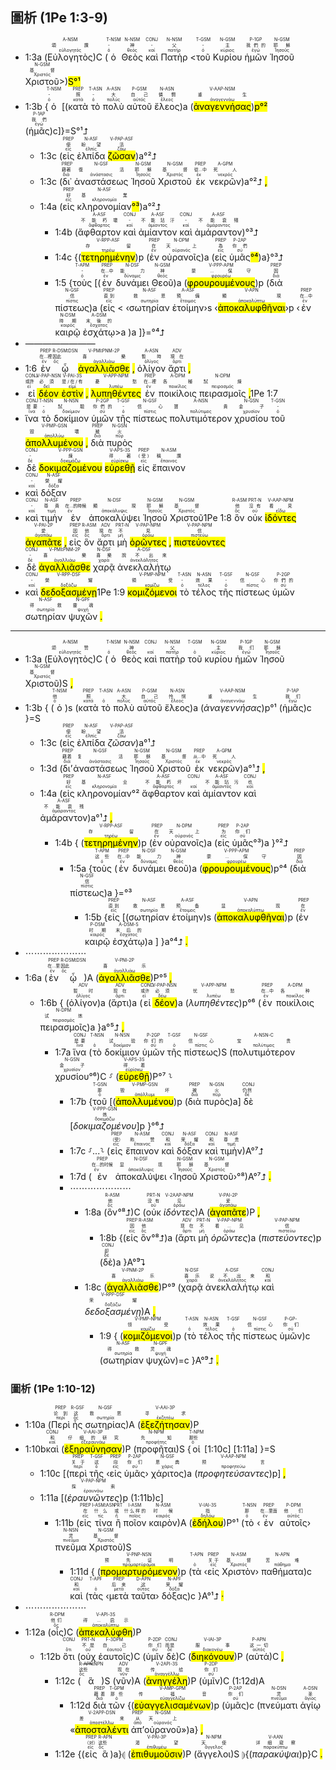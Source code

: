 ## 圖析 (1Pe 1:3-9)

- 1:3a (<RUBY><ruby><ruby>Εὐλογητὸς<rt>εὐλογητός</rt></ruby><rt>頌讚</rt></ruby><rt>A-NSM</rt></RUBY>)C (<RUBY><ruby><ruby>ὁ<rt>ὀ</rt></ruby><rt>-</rt></ruby><rt>T-NSM</rt></RUBY> <RUBY><ruby><ruby>Θεὸς<rt>θεός</rt></ruby><rt>神</rt></ruby><rt>N-NSM</rt></RUBY> <RUBY><ruby><ruby>καὶ<rt>καί</rt></ruby><rt>-</rt></ruby><rt>CONJ</rt></RUBY> <RUBY><ruby><ruby>Πατὴρ<rt>πατήρ</rt></ruby><rt>父</rt></ruby><rt>N-NSM</rt></RUBY> <<RUBY><ruby><ruby>τοῦ<rt>ὀ</rt></ruby><rt>-</rt></ruby><rt>T-GSM</rt></RUBY> <RUBY><ruby><ruby>Κυρίου<rt>κύριος</rt></ruby><rt>主</rt></ruby><rt>N-GSM</rt></RUBY> <RUBY><ruby><ruby>ἡμῶν<rt>ἐγώ</rt></ruby><rt>我們的</rt></ruby><rt>P-1GP</rt></RUBY> <RUBY><ruby><ruby>Ἰησοῦ<rt>Ἰησοῦς</rt></ruby><rt>耶穌</rt></ruby><rt>N-GSM</rt></RUBY> <RUBY><ruby><ruby>Χριστοῦ<rt>Χριστός</rt></ruby><rt>基督</rt></ruby><rt>N-GSM</rt></RUBY>>)<mark>S°¹</mark>
- 1:3b {<RUBY><ruby><ruby>ὁ<rt>ὀ</rt></ruby><rt>-</rt></ruby><rt>T-NSM</rt></RUBY> [(<RUBY><ruby><ruby>κατὰ<rt>κατά</rt></ruby><rt>照</rt></ruby><rt>PREP</rt></RUBY> <RUBY><ruby><ruby>τὸ<rt>ὀ</rt></ruby><rt>-</rt></ruby><rt>T-ASN</rt></RUBY> <RUBY><ruby><ruby>πολὺ<rt>πολύς</rt></ruby><rt>大</rt></ruby><rt>A-ASN</rt></RUBY> <RUBY><ruby><ruby>αὐτοῦ<rt>αὐτός</rt></ruby><rt>自己</rt></ruby><rt>P-GSM</rt></RUBY> <RUBY><ruby><ruby>ἔλεος<rt>ἔλεος</rt></ruby><rt>憐憫</rt></ruby><rt>N-ASN</rt></RUBY>)a (<RUBY><ruby><ruby><mark class='ptc'>ἀναγεννήσας</mark><rt>ἀναγεννάω</rt></ruby><rt>重生</rt></ruby><rt>V-AAP-NSM</rt></RUBY>)<mark>p°²</mark> (<RUBY><ruby><ruby>ἡμᾶς<rt>ἐγώ</rt></ruby><rt>我們</rt></ruby><rt>P-1AP</rt></RUBY>)c]}=S°¹⮥ 
	- 1:3c (<RUBY><ruby><ruby>εἰς<rt>εἰς</rt></ruby><rt>使</rt></ruby><rt>PREP</rt></RUBY> <RUBY><ruby><ruby>ἐλπίδα<rt>ἐλπίς</rt></ruby><rt>盼望</rt></ruby><rt>N-ASF</rt></RUBY> <RUBY><ruby><ruby><mark class='ptc'>ζῶσαν</mark><rt>ζάω</rt></ruby><rt>活</rt></ruby><rt>V-PAP-ASF</rt></RUBY>)a°²⮥ 
	- 1:3c (<RUBY><ruby><ruby>δι᾽<rt>διά</rt></ruby><rt>藉著</rt></ruby><rt>PREP</rt></RUBY> <RUBY><ruby><ruby>ἀναστάσεως<rt>ἀνάστασις</rt></ruby><rt>復活</rt></ruby><rt>N-GSF</rt></RUBY> <RUBY><ruby><ruby>Ἰησοῦ<rt>Ἰησοῦς</rt></ruby><rt>耶穌</rt></ruby><rt>N-GSM</rt></RUBY> <RUBY><ruby><ruby>Χριστοῦ<rt>Χριστός</rt></ruby><rt>基督</rt></ruby><rt>N-GSM</rt></RUBY> <RUBY><ruby><ruby>ἐκ<rt>ἐκ</rt></ruby><rt>從...中</rt></ruby><rt>PREP</rt></RUBY> <RUBY><ruby><ruby>νεκρῶν<rt>νεκρός</rt></ruby><rt>死人</rt></ruby><rt>A-GPM</rt></RUBY>)a°²⮥ <mark class='punctuation'>,</mark>
	- 1:4a (<RUBY><ruby><ruby>εἰς<rt>εἰς</rt></ruby><rt>好</rt></ruby><rt>PREP</rt></RUBY> <RUBY><ruby><ruby>κληρονομίαν<rt>κληρονομία</rt></ruby><rt>基業</rt></ruby><rt>N-ASF</rt></RUBY><mark>°³</mark>)a°²⮥ 
		- 1:4b (<RUBY><ruby><ruby>ἄφθαρτον<rt>ἄφθαρτος</rt></ruby><rt>不能朽壞</rt></ruby><rt>A-ASF</rt></RUBY> <RUBY><ruby><ruby>καὶ<rt>καί</rt></ruby><rt>-</rt></ruby><rt>CONJ</rt></RUBY> <RUBY><ruby><ruby>ἀμίαντον<rt>ἀμίαντος</rt></ruby><rt>不能玷汙</rt></ruby><rt>A-ASF</rt></RUBY> <RUBY><ruby><ruby>καὶ<rt>καί</rt></ruby><rt>-</rt></ruby><rt>CONJ</rt></RUBY> <RUBY><ruby><ruby>ἀμάραντον<rt>ἀμάραντος</rt></ruby><rt>不能衰殘</rt></ruby><rt>A-ASF</rt></RUBY>)°³⮥ 
		- 1:4c {(<RUBY><ruby><ruby><mark class='ptc'>τετηρημένην</mark><rt>τηρέω</rt></ruby><rt>存留</rt></ruby><rt>V-RPP-ASF</rt></RUBY>)p (<RUBY><ruby><ruby>ἐν<rt>ἐν</rt></ruby><rt>在</rt></ruby><rt>PREP</rt></RUBY> <RUBY><ruby><ruby>οὐρανοῖς<rt>οὐρανός</rt></ruby><rt>天上</rt></ruby><rt>N-DPM</rt></RUBY>)a (<RUBY><ruby><ruby>εἰς<rt>εἰς</rt></ruby><rt>為</rt></ruby><rt>PREP</rt></RUBY> <RUBY><ruby><ruby>ὑμᾶς<rt>σύ</rt></ruby><rt>你們</rt></ruby><rt>P-2AP</rt></RUBY><mark>°⁴</mark>)a}°³⮥
		- 1:5 {<RUBY><ruby><ruby>τοὺς<rt>ὀ</rt></ruby><rt>-</rt></ruby><rt>T-APM</rt></RUBY> [(<RUBY><ruby><ruby>ἐν<rt>ἐν</rt></ruby><rt>在...中</rt></ruby><rt>PREP</rt></RUBY> <RUBY><ruby><ruby>δυνάμει<rt>δύναμις</rt></ruby><rt>能力</rt></ruby><rt>N-DSF</rt></RUBY> <RUBY><ruby><ruby>Θεοῦ<rt>θεός</rt></ruby><rt>神</rt></ruby><rt>N-GSM</rt></RUBY>)a (<RUBY><ruby><ruby><mark class='ptc'>φρουρουμένους</mark><rt>φρουρέω</rt></ruby><rt>蒙...保守</rt></ruby><rt>V-PPP-APM</rt></RUBY>)p (<RUBY><ruby><ruby>διὰ<rt>διά</rt></ruby><rt>因</rt></ruby><rt>PREP</rt></RUBY> <RUBY><ruby><ruby>πίστεως<rt>πίστις</rt></ruby><rt>信</rt></ruby><rt>N-GSF</rt></RUBY>)a (<RUBY><ruby><ruby>εἰς<rt>εἰς</rt></ruby><rt>直到</rt></ruby><rt>PREP</rt></RUBY> < ‹<RUBY><ruby><ruby>σωτηρίαν<rt>σωτηρία</rt></ruby><rt>救恩</rt></ruby><rt>N-ASF</rt></RUBY> <RUBY><ruby><ruby>ἑτοίμην<rt>ἕτοιμος</rt></ruby><rt>預備</rt></ruby><rt>A-ASF</rt></RUBY>›s ‹<RUBY><ruby><ruby><mark class='inf'>ἀποκαλυφθῆναι</mark><rt>ἀποκαλύπτω</rt></ruby><rt>顯現</rt></ruby><rt>V-APN</rt></RUBY>›p ‹<RUBY><ruby><ruby>ἐν<rt>ἐν</rt></ruby><rt>在...中</rt></ruby><rt>PREP</rt></RUBY> <RUBY><ruby><ruby>καιρῷ<rt>καιρός</rt></ruby><rt>時期</rt></ruby><rt>N-DSM</rt></RUBY> <RUBY><ruby><ruby>ἐσχάτῳ<rt>ἔσχατος</rt></ruby><rt>末後的</rt></ruby><rt>A-DSM</rt></RUBY>>a )a ]}=°⁴⮥
- ————————
- 1:6 <RUBY><ruby><ruby>ἐν<rt>ἐν</rt></ruby><rt>在...裡</rt></ruby><rt>PREP</rt></RUBY> <RUBY><ruby><ruby>ᾧ<rt>ὅς</rt></ruby><rt>因此</rt></ruby><rt>R-DSM⁞DSN</rt></RUBY> <RUBY><ruby><ruby><mark class='verb'>ἀγαλλιᾶσθε</mark><rt>ἀγαλλιάω</rt></ruby><rt>喜樂</rt></ruby><rt>V-PMI⁞PNM-2P</rt></RUBY> <mark class='punctuation'>,</mark> <RUBY><ruby><ruby>ὀλίγον<rt>ὀλίγος</rt></ruby><rt>暫時</rt></ruby><rt>A-ASN</rt></RUBY> <RUBY><ruby><ruby>ἄρτι<rt>ἄρτι</rt></ruby><rt>現在</rt></ruby><rt>ADV</rt></RUBY> <mark class='punctuation'>,</mark> 
- <RUBY><ruby><ruby>εἰ<rt>εἰ</rt></ruby><rt>或許</rt></ruby><rt>CONJ</rt></RUBY> <RUBY><ruby><ruby><mark class='ptc'>δέον</mark><rt>δεῖ</rt></ruby><rt>必須</rt></ruby><rt>V-PAP-NSN</rt></RUBY> <RUBY><ruby><ruby><mark class='verb'>ἐστὶν</mark><rt>εἰμί</rt></ruby><rt>是/在/有</rt></ruby><rt>V-PAI-3S</rt></RUBY> <mark class='punctuation'>,</mark> <RUBY><ruby><ruby><mark class='ptc'>λυπηθέντες</mark><rt>λυπέω</rt></ruby><rt>憂愁</rt></ruby><rt>V-APP-NPM</rt></RUBY> <RUBY><ruby><ruby>ἐν<rt>ἐν</rt></ruby><rt>在...裡</rt></ruby><rt>PREP</rt></RUBY> <RUBY><ruby><ruby>ποικίλοις<rt>ποικίλος</rt></ruby><rt>各種</rt></ruby><rt>A-DPM</rt></RUBY> <RUBY><ruby><ruby>πειρασμοῖς<rt>πειρασμός</rt></ruby><rt>試煉</rt></ruby><rt>N-DPM</rt></RUBY> <mark class='punctuation'>,</mark>1Pe 1:7 
- <RUBY><ruby><ruby>ἵνα<rt>ἵνα</rt></ruby><rt>是要</rt></ruby><rt>CONJ</rt></RUBY> <RUBY><ruby><ruby>τὸ<rt>ὀ</rt></ruby><rt>-</rt></ruby><rt>T-NSN</rt></RUBY> <RUBY><ruby><ruby>δοκίμιον<rt>δοκίμιον</rt></ruby><rt>試驗</rt></ruby><rt>N-NSN</rt></RUBY> <RUBY><ruby><ruby>ὑμῶν<rt>σύ</rt></ruby><rt>你們的</rt></ruby><rt>P-2GP</rt></RUBY> <RUBY><ruby><ruby>τῆς<rt>ὀ</rt></ruby><rt>-</rt></ruby><rt>T-GSF</rt></RUBY> <RUBY><ruby><ruby>πίστεως<rt>πίστις</rt></ruby><rt>信心</rt></ruby><rt>N-GSF</rt></RUBY> <RUBY><ruby><ruby>πολυτιμότερον<rt>πολύτιμος</rt></ruby><rt>寶貴</rt></ruby><rt>A-NSN</rt></RUBY> <RUBY><ruby><ruby>χρυσίου<rt>χρυσίον</rt></ruby><rt>金子</rt></ruby><rt>N-GSN</rt></RUBY> <RUBY><ruby><ruby>τοῦ<rt>ὀ</rt></ruby><rt>-</rt></ruby><rt>T-GSN</rt></RUBY> <RUBY><ruby><ruby><mark class='ptc'>ἀπολλυμένου</mark><rt>ἀπολλύω</rt></ruby><rt>毀壞</rt></ruby><rt>V-PMP-GSN</rt></RUBY> <mark class='punctuation'>,</mark> <RUBY><ruby><ruby>διὰ<rt>διά</rt></ruby><rt>被</rt></ruby><rt>PREP</rt></RUBY> <RUBY><ruby><ruby>πυρὸς<rt>πῦρ</rt></ruby><rt>火</rt></ruby><rt>N-GSN</rt></RUBY> 
- <RUBY><ruby><ruby>δὲ<rt>δέ</rt></ruby><rt>-</rt></ruby><rt>CONJ</rt></RUBY> <RUBY><ruby><ruby><mark class='ptc'>δοκιμαζομένου</mark><rt>δοκιμάζω</rt></ruby><rt>煉</rt></ruby><rt>V-PPP-GSN</rt></RUBY> <RUBY><ruby><ruby><mark class='verb'>εὑρεθῇ</mark><rt>εὑρίσκω</rt></ruby><rt>得著</rt></ruby><rt>V-APS-3S</rt></RUBY> <RUBY><ruby><ruby>εἰς<rt>εἰς</rt></ruby><rt>(受)</rt></ruby><rt>PREP</rt></RUBY> <RUBY><ruby><ruby>ἔπαινον<rt>ἔπαινος</rt></ruby><rt>稱讚</rt></ruby><rt>N-ASM</rt></RUBY> 
- <RUBY><ruby><ruby>καὶ<rt>καί</rt></ruby><rt>-</rt></ruby><rt>CONJ</rt></RUBY> <RUBY><ruby><ruby>δόξαν<rt>δόξα</rt></ruby><rt>榮耀</rt></ruby><rt>N-ASF</rt></RUBY> 
- <RUBY><ruby><ruby>καὶ<rt>καί</rt></ruby><rt>-</rt></ruby><rt>CONJ</rt></RUBY> <RUBY><ruby><ruby>τιμὴν<rt>τιμή</rt></ruby><rt>尊貴</rt></ruby><rt>N-ASF</rt></RUBY> <RUBY><ruby><ruby>ἐν<rt>ἐν</rt></ruby><rt>在...的時候</rt></ruby><rt>PREP</rt></RUBY> <RUBY><ruby><ruby>ἀποκαλύψει<rt>ἀποκάλυψις</rt></ruby><rt>顯現</rt></ruby><rt>N-DSF</rt></RUBY> <RUBY><ruby><ruby>Ἰησοῦ<rt>Ἰησοῦς</rt></ruby><rt>耶穌</rt></ruby><rt>N-GSM</rt></RUBY> <RUBY><ruby><ruby>Χριστοῦ<rt>Χριστός</rt></ruby><rt>基督</rt></ruby><rt>N-GSM</rt></RUBY>1Pe 1:8 <RUBY><ruby><ruby>ὃν<rt>ὅς</rt></ruby><rt>他</rt></ruby><rt>R-ASM</rt></RUBY> <RUBY><ruby><ruby>οὐκ<rt>οὐ</rt></ruby><rt>沒有</rt></ruby><rt>PRT-N</rt></RUBY> <RUBY><ruby><ruby><mark class='ptc'>ἰδόντες</mark><rt>εἴδω</rt></ruby><rt>看見</rt></ruby><rt>V-AAP-NPM</rt></RUBY> <RUBY><ruby><ruby><mark class='verb'>ἀγαπᾶτε</mark><rt>ἀγαπάω</rt></ruby><rt>愛</rt></ruby><rt>V-PAI-2P</rt></RUBY> <mark class='punctuation'>,</mark> <RUBY><ruby><ruby>εἰς<rt>εἰς</rt></ruby><rt>因</rt></ruby><rt>PREP</rt></RUBY> <RUBY><ruby><ruby>ὃν<rt>ὅς</rt></ruby><rt>他</rt></ruby><rt>R-ASM</rt></RUBY> <RUBY><ruby><ruby>ἄρτι<rt>ἄρτι</rt></ruby><rt>現在</rt></ruby><rt>ADV</rt></RUBY> <RUBY><ruby><ruby>μὴ<rt>μή</rt></ruby><rt>不</rt></ruby><rt>PRT-N</rt></RUBY> <RUBY><ruby><ruby><mark class='ptc'>ὁρῶντες</mark><rt>ὁράω</rt></ruby><rt>見</rt></ruby><rt>V-PAP-NPM</rt></RUBY> <mark class='punctuation'>,</mark> <RUBY><ruby><ruby><mark class='ptc'>πιστεύοντες</mark><rt>πιστεύω</rt></ruby><rt>信</rt></ruby><rt>V-PAP-NPM</rt></RUBY> 
- <RUBY><ruby><ruby>δὲ<rt>δέ</rt></ruby><rt>-</rt></ruby><rt>CONJ</rt></RUBY> <RUBY><ruby><ruby><mark class='verb'>ἀγαλλιᾶσθε</mark><rt>ἀγαλλιάω</rt></ruby><rt>喜樂</rt></ruby><rt>V-PMI⁞PNM-2P</rt></RUBY> <RUBY><ruby><ruby>χαρᾷ<rt>χαρά</rt></ruby><rt>喜樂</rt></ruby><rt>N-DSF</rt></RUBY> <RUBY><ruby><ruby>ἀνεκλαλήτῳ<rt>ἀνεκλάλητος</rt></ruby><rt>說不出來</rt></ruby><rt>A-DSF</rt></RUBY> 
- <RUBY><ruby><ruby>καὶ<rt>καί</rt></ruby><rt>-</rt></ruby><rt>CONJ</rt></RUBY> <RUBY><ruby><ruby><mark class='ptc'>δεδοξασμένῃ</mark><rt>δοξάζω</rt></ruby><rt>榮耀</rt></ruby><rt>V-RPP-DSF</rt></RUBY>1Pe 1:9 <RUBY><ruby><ruby><mark class='ptc'>κομιζόμενοι</mark><rt>κομίζω</rt></ruby><rt>領受</rt></ruby><rt>V-PMP-NPM</rt></RUBY> <RUBY><ruby><ruby>τὸ<rt>ὀ</rt></ruby><rt>-</rt></ruby><rt>T-ASN</rt></RUBY> <RUBY><ruby><ruby>τέλος<rt>τέλος</rt></ruby><rt>效果</rt></ruby><rt>N-ASN</rt></RUBY> <RUBY><ruby><ruby>τῆς<rt>ὀ</rt></ruby><rt>-</rt></ruby><rt>T-GSF</rt></RUBY> <RUBY><ruby><ruby>πίστεως<rt>πίστις</rt></ruby><rt>信心</rt></ruby><rt>N-GSF</rt></RUBY> <RUBY><ruby><ruby>ὑμῶν<rt>σύ</rt></ruby><rt>你們的</rt></ruby><rt>P-2GP</rt></RUBY> <RUBY><ruby><ruby>σωτηρίαν<rt>σωτηρία</rt></ruby><rt>得救</rt></ruby><rt>N-ASF</rt></RUBY> <RUBY><ruby><ruby>ψυχῶν<rt>ψυχή</rt></ruby><rt>靈魂</rt></ruby><rt>N-GPF</rt></RUBY> <mark class='punctuation'>.</mark>

---
- 1:3a (<RUBY><ruby><ruby>Εὐλογητὸς<rt>εὐλογητός</rt></ruby><rt>颂赞</rt></ruby><rt>A-NSM</rt></RUBY>)C (<RUBY><ruby><ruby>ὁ<rt>ὁ</rt></ruby><rt></rt></ruby><rt>T-NSM</rt></RUBY> <RUBY><ruby><ruby>θεὸς<rt>θεός</rt></ruby><rt>神</rt></ruby><rt>N-NSM</rt></RUBY> <RUBY><ruby><ruby>καὶ<rt>καί</rt></ruby><rt></rt></ruby><rt>CONJ</rt></RUBY> <RUBY><ruby><ruby>πατὴρ<rt>πατήρ</rt></ruby><rt>父</rt></ruby><rt>N-NSM</rt></RUBY> <RUBY><ruby><ruby>τοῦ<rt>ὁ</rt></ruby><rt></rt></ruby><rt>T-GSM</rt></RUBY> <RUBY><ruby><ruby>κυρίου<rt>κύριος</rt></ruby><rt>主</rt></ruby><rt>N-GSM</rt></RUBY> <RUBY><ruby><ruby>ἡμῶν<rt>ἐγώ</rt></ruby><rt>我们</rt></ruby><rt>P-1GP</rt></RUBY> <RUBY><ruby><ruby>Ἰησοῦ<rt>Ἰησοῦς</rt></ruby><rt>耶稣</rt></ruby><rt>N-GSM</rt></RUBY> <RUBY><ruby><ruby>Χριστοῦ<rt>Χριστός</rt></ruby><rt>基督</rt></ruby><rt>N-GSM</rt></RUBY>)S <mark class='punctuation'>,</mark> 
- 1:3b { (<RUBY><ruby><ruby>ὁ<rt>ὁ</rt></ruby><rt>他</rt></ruby><rt>T-NSM</rt></RUBY>)s (<RUBY><ruby><ruby>κατὰ<rt>κατά</rt></ruby><rt>照</rt></ruby><rt>PREP</rt></RUBY> <RUBY><ruby><ruby>τὸ<rt>ὁ</rt></ruby><rt></rt></ruby><rt>T-ASN</rt></RUBY> <RUBY><ruby><ruby>πολὺ<rt>πολύς</rt></ruby><rt>大</rt></ruby><rt>A-ASN</rt></RUBY> <RUBY><ruby><ruby>αὐτοῦ<rt>αὐτός</rt></ruby><rt>自己</rt></ruby><rt>P-GSM</rt></RUBY> <RUBY><ruby><ruby>ἔλεος<rt>ἔλεος</rt></ruby><rt>怜悯</rt></ruby><rt>N-ASN</rt></RUBY>)a (<RUBY><ruby><ruby><em>ἀναγεννήσας</em><rt>ἀναγεννάω</rt></ruby><rt>重生</rt></ruby><rt>V-AAP-NSM</rt></RUBY>)p°¹ (<RUBY><ruby><ruby>ἡμᾶς<rt>ἐγώ</rt></ruby><rt>我们</rt></ruby><rt>P-1AP</rt></RUBY>)c }=S
	- 1:3c (<RUBY><ruby><ruby>εἰς<rt>εἰς</rt></ruby><rt>使</rt></ruby><rt>PREP</rt></RUBY> <RUBY><ruby><ruby>ἐλπίδα<rt>ἐλπίς</rt></ruby><rt>盼望</rt></ruby><rt>N-ASF</rt></RUBY> <RUBY><ruby><ruby><em>ζῶσαν</em><rt>ζάω</rt></ruby><rt>活</rt></ruby><rt>V-PAP-ASF</rt></RUBY>)a°¹⮥
	- 1:3d (<RUBY><ruby><ruby>δι’<rt>διά</rt></ruby><rt>藉着</rt></ruby><rt>PREP</rt></RUBY><RUBY><ruby><ruby>ἀναστάσεως<rt>ἀνάστασις</rt></ruby><rt>复活</rt></ruby><rt>N-GSF</rt></RUBY> <RUBY><ruby><ruby>Ἰησοῦ<rt>Ἰησοῦς</rt></ruby><rt>耶稣</rt></ruby><rt>N-GSM</rt></RUBY> <RUBY><ruby><ruby>Χριστοῦ<rt>Χριστός</rt></ruby><rt>基督</rt></ruby><rt>N-GSM</rt></RUBY> <RUBY><ruby><ruby>ἐκ<rt>ἐκ</rt></ruby><rt>从...中</rt></ruby><rt>PREP</rt></RUBY> <RUBY><ruby><ruby>νεκρῶν<rt>νεκρός</rt></ruby><rt>死人</rt></ruby><rt>A-GPM</rt></RUBY>)a°¹⮥ <mark class='punctuation'>,</mark> 
	- 1:4a (<RUBY><ruby><ruby>εἰς<rt>εἰς</rt></ruby><rt>好</rt></ruby><rt>PREP</rt></RUBY> <RUBY><ruby><ruby>κληρονομίαν<rt>κληρονομία</rt></ruby><rt>基业</rt></ruby><rt>N-ASF</rt></RUBY>°² <RUBY><ruby><ruby>ἄφθαρτον<rt>ἄφθαρτος</rt></ruby><rt>不能朽坏</rt></ruby><rt>A-ASF</rt></RUBY> <RUBY><ruby><ruby>καὶ<rt>καί</rt></ruby><rt></rt></ruby><rt>CONJ</rt></RUBY> <RUBY><ruby><ruby>ἀμίαντον<rt>ἀμίαντος</rt></ruby><rt>不能玷污</rt></ruby><rt>A-ASF</rt></RUBY> <RUBY><ruby><ruby>καὶ<rt>καί</rt></ruby><rt>也</rt></ruby><rt>CONJ</rt></RUBY> <RUBY><ruby><ruby>ἀμάραντον<rt>ἀμάραντος</rt></ruby><rt>不能衰残</rt></ruby><rt>A-ASF</rt></RUBY>)a°¹⮥ <mark class='punctuation'>,</mark> 
		- 1:4b { (<RUBY><ruby><ruby><mark class='ptc'>τετηρημένην</mark><rt>τηρέω</rt></ruby><rt>存留</rt></ruby><rt>V-RPP-ASF</rt></RUBY>)p (<RUBY><ruby><ruby>ἐν<rt>ἐν</rt></ruby><rt>在</rt></ruby><rt>PREP</rt></RUBY> <RUBY><ruby><ruby>οὐρανοῖς<rt>οὐρανός</rt></ruby><rt>天上</rt></ruby><rt>N-DPM</rt></RUBY>)a (<RUBY><ruby><ruby>εἰς<rt>εἰς</rt></ruby><rt>为</rt></ruby><rt>PREP</rt></RUBY> <RUBY><ruby><ruby>ὑμᾶς<rt>σύ</rt></ruby><rt>你们</rt></ruby><rt>P-2AP</rt></RUBY>°³)a }°²⮥ 
			- 1:5a {<RUBY><ruby><ruby>τοὺς<rt>ὁ</rt></ruby><rt>这些</rt></ruby><rt>T-APM</rt></RUBY> (<RUBY><ruby><ruby>ἐν<rt>ἐν</rt></ruby><rt>在...中</rt></ruby><rt>PREP</rt></RUBY> <RUBY><ruby><ruby>δυνάμει<rt>δύναμις</rt></ruby><rt>能力</rt></ruby><rt>N-DSF</rt></RUBY> <RUBY><ruby><ruby>θεοῦ<rt>θεός</rt></ruby><rt>神</rt></ruby><rt>N-GSM</rt></RUBY>)a (<RUBY><ruby><ruby><mark class='ptc'>φρουρουμένους</mark><rt>φρουρέω</rt></ruby><rt>蒙...保守</rt></ruby><rt>V-PPP-APM</rt></RUBY>)p°⁴ (<RUBY><ruby><ruby>διὰ<rt>διά</rt></ruby><rt>因</rt></ruby><rt>PREP</rt></RUBY> <RUBY><ruby><ruby>πίστεως<rt>πίστις</rt></ruby><rt>信</rt></ruby><rt>N-GSF</rt></RUBY>)a }=°³
				- 1:5b {<RUBY><ruby><ruby>εἰς<rt>εἰς</rt></ruby><rt>直到</rt></ruby><rt>PREP</rt></RUBY> [(<RUBY><ruby><ruby>σωτηρίαν<rt>σωτηρία</rt></ruby><rt>救恩</rt></ruby><rt>N-ASF</rt></RUBY> <RUBY><ruby><ruby>ἑτοίμην<rt>ἕτοιμος</rt></ruby><rt>预备</rt></ruby><rt>A-ASF</rt></RUBY>)s (<RUBY><ruby><ruby><mark class='inf'>ἀποκαλυφθῆναι</mark><rt>ἀποκαλύπτω</rt></ruby><rt>显现</rt></ruby><rt>V-APN</rt></RUBY>)p (<RUBY><ruby><ruby>ἐν<rt>ἐν</rt></ruby><rt>在</rt></ruby><rt>PREP</rt></RUBY> <RUBY><ruby><ruby>καιρῷ<rt>καιρός</rt></ruby><rt>时期</rt></ruby><rt>P-DSM</rt></RUBY> <RUBY><ruby><ruby>ἐσχάτῳ<rt>ἔσχατος</rt></ruby><rt>末后的</rt></ruby><rt>A-DSM-S</rt></RUBY>)a ] }a°⁴⮥ <mark class='punctuation'>.</mark> 
- ⋯⋯⋯⋯⋯⋯⋯
- 1:6a (<RUBY><ruby><ruby>ἐν<rt>ἐν</rt></ruby><rt>在...里</rt></ruby><rt>PREP</rt></RUBY> <RUBY><ruby><ruby>ᾧ<rt>ὅς</rt></ruby><rt>因此</rt></ruby><rt>R-DSM⁞DSN</rt></RUBY>)A (<RUBY><ruby><ruby><mark class='verb'>ἀγαλλιᾶσθε</mark><rt>ἀγαλλιάω</rt></ruby><rt>喜乐</rt></ruby><rt>V-PNI-2P</rt></RUBY>)P°⁵ <mark class='punctuation'>,</mark> 
	- 1:6b { (<RUBY><ruby><ruby>ὀλίγον<rt>ὀλίγος</rt></ruby><rt>暂时</rt></ruby><rt>ADV</rt></RUBY>)a (<RUBY><ruby><ruby>ἄρτι<rt>ἄρτι</rt></ruby><rt>现在</rt></ruby><rt>ADV</rt></RUBY>)a (<RUBY><ruby><ruby>εἰ<rt>εἰ</rt></ruby><rt>或许</rt></ruby><rt>COND</rt></RUBY> <RUBY><ruby><ruby><mark class='ptc'>δέον</mark><rt>δέω</rt></ruby><rt>必须</rt></ruby><rt>V-PAP-NSN</rt></RUBY>)a (<RUBY><ruby><ruby><em>λυπηθέντες</em><rt>λυπέω</rt></ruby><rt>忧愁</rt></ruby><rt>V-APP-NPM</rt></RUBY>)p°⁶ (<RUBY><ruby><ruby>ἐν<rt>ἐν</rt></ruby><rt>在...中</rt></ruby><rt>PREP</rt></RUBY> <RUBY><ruby><ruby>ποικίλοις<rt>ποικίλος</rt></ruby><rt>各种</rt></ruby><rt>A-DPM</rt></RUBY> <RUBY><ruby><ruby>πειρασμοῖς<rt>πειρασμός</rt></ruby><rt>试炼</rt></ruby><rt>N-DPM</rt></RUBY>)a }a°⁵⮥ <mark class='punctuation'>,</mark> 
		- 1:7a <RUBY><ruby><ruby>ἵνα<rt>ἵνα</rt></ruby><rt>是要</rt></ruby><rt>CONJ</rt></RUBY> (<RUBY><ruby><ruby>τὸ<rt>ὁ</rt></ruby><rt></rt></ruby><rt>T-NSN</rt></RUBY> <RUBY><ruby><ruby>δοκίμιον<rt>δοκίμιον</rt></ruby><rt>试验</rt></ruby><rt>N-NSN</rt></RUBY> <RUBY><ruby><ruby>ὑμῶν<rt>σύ</rt></ruby><rt>你们的</rt></ruby><rt>P-2GP</rt></RUBY> <RUBY><ruby><ruby>τῆς<rt>ὁ</rt></ruby><rt></rt></ruby><rt>T-GSF</rt></RUBY> <RUBY><ruby><ruby>πίστεως<rt>πίστις</rt></ruby><rt>信心</rt></ruby><rt>N-GSF</rt></RUBY>)S (<RUBY><ruby><ruby>πολυτιμότερον<rt>πολύτιμος</rt></ruby><rt>宝贵</rt></ruby><rt>A-NSN-C</rt></RUBY> <RUBY><ruby><ruby>χρυσίου<rt>χρυσίον</rt></ruby><rt>金子</rt></ruby><rt>N-GSN</rt></RUBY>°⁶)C ⸉ (<RUBY><ruby><ruby><mark class='verb'>εὑρεθῇ</mark><rt>εὑρίσκω</rt></ruby><rt>得着</rt></ruby><rt>V-APS-3S</rt></RUBY>)P°⁷ ⸊
			- 1:7b {<RUBY><ruby><ruby>τοῦ<rt>ὁ</rt></ruby><rt>那</rt></ruby><rt>T-GSN</rt></RUBY> [(<RUBY><ruby><ruby><mark class='ptc'>ἀπολλυμένου</mark><rt>ἀπόλλυμι</rt></ruby><rt>毁坏</rt></ruby><rt>V-PMP-GSN</rt></RUBY>)p (<RUBY><ruby><ruby>διὰ<rt>διά</rt></ruby><rt>被</rt></ruby><rt>PREP</rt></RUBY> <RUBY><ruby><ruby>πυρὸς<rt>πῦρ</rt></ruby><rt>火</rt></ruby><rt>N-GSN</rt></RUBY>)a] <RUBY><ruby><ruby>δὲ<rt>δέ</rt></ruby><rt>仍然</rt></ruby><rt>CONJ</rt></RUBY> [<RUBY><ruby><ruby><em>δοκιμαζομένου</em><rt>δοκιμάζω</rt></ruby><rt>炼</rt></ruby><rt>V-PPP-GSN</rt></RUBY>]p }°⁶⮥
			- 1:7c ⸉...⸊ (<RUBY><ruby><ruby>εἰς<rt>εἰς</rt></ruby><rt>（受）</rt></ruby><rt>PREP</rt></RUBY> <RUBY><ruby><ruby>ἔπαινον<rt>ἔπαινος</rt></ruby><rt>称赞</rt></ruby><rt>N-ASM</rt></RUBY> <RUBY><ruby><ruby>καὶ<rt>καί</rt></ruby><rt>和</rt></ruby><rt>CONJ</rt></RUBY> <RUBY><ruby><ruby>δόξαν<rt>δόξα</rt></ruby><rt>荣耀</rt></ruby><rt>N-ASF</rt></RUBY> <RUBY><ruby><ruby>καὶ<rt>καί</rt></ruby><rt>和</rt></ruby><rt>CONJ</rt></RUBY> <RUBY><ruby><ruby>τιμὴν<rt>τιμή</rt></ruby><rt>尊贵</rt></ruby><rt>N-ASF</rt></RUBY>)A°⁷⮥
			- 1:7d (<RUBY><ruby><ruby>ἐν<rt>ἐν</rt></ruby><rt>在...的时候</rt></ruby><rt>PREP</rt></RUBY> <RUBY><ruby><ruby>ἀποκαλύψει<rt>ἀποκάλυψις</rt></ruby><rt>显现</rt></ruby><rt>N-DSF</rt></RUBY> ‹<RUBY><ruby><ruby>Ἰησοῦ<rt>Ἰησοῦς</rt></ruby><rt>耶稣</rt></ruby><rt>N-GSM</rt></RUBY> <RUBY><ruby><ruby>Χριστοῦ<rt>Χριστός</rt></ruby><rt>基督</rt></ruby><rt>N-GSM</rt></RUBY>›°⁸)A°⁷⮥ <mark class='punctuation'>.</mark> 
			- ⋯⋯⋯⋯⋯⋯⋯
				- 1:8a (<RUBY><ruby><ruby>ὃν<rt>ὅς</rt></ruby><rt>他</rt></ruby><rt>R-ASM</rt></RUBY>°⁸⮥)C (<RUBY><ruby><ruby>οὐκ<rt>οὐ</rt></ruby><rt>没有</rt></ruby><rt>PRT-N</rt></RUBY> <RUBY><ruby><ruby><em>ἰδόντες</em><rt>ὁράω</rt></ruby><rt>见</rt></ruby><rt>V-2AAP-NPM</rt></RUBY>)A (<RUBY><ruby><ruby><mark class='verb'>ἀγαπᾶτε</mark><rt>ἀγαπάω</rt></ruby><rt>爱</rt></ruby><rt>V-PAI-2P</rt></RUBY>)P <mark class='punctuation'>,</mark> 
					- 1:8b {(<RUBY><ruby><ruby>εἰς<rt>εἰς</rt></ruby><rt>因</rt></ruby><rt>PREP</rt></RUBY> <RUBY><ruby><ruby>ὃν<rt>ὅς</rt></ruby><rt>他</rt></ruby><rt>R-ASM</rt></RUBY>°⁸⮥)a (<RUBY><ruby><ruby>ἄρτι<rt>ἄρτι</rt></ruby><rt>现在</rt></ruby><rt>ADV</rt></RUBY> <RUBY><ruby><ruby>μὴ<rt>μή</rt></ruby><rt>不</rt></ruby><rt>PRT-N</rt></RUBY> <RUBY><ruby><ruby><em>ὁρῶντες</em><rt>ὁράω</rt></ruby><rt>看...见</rt></ruby><rt>V-PAP-NPM</rt></RUBY>)a (<RUBY><ruby><ruby><em>πιστεύοντες</em><rt>πιστεύω</rt></ruby><rt>信</rt></ruby><rt>V-PAP-NPM</rt></RUBY>)p (<RUBY><ruby><ruby>δὲ<rt>δέ</rt></ruby><rt>却</rt></ruby><rt>CONJ</rt></RUBY>)a }A°⁹⮧
				- 1:8c (<RUBY><ruby><ruby><mark class='verb'>ἀγαλλιᾶσθε</mark><rt>ἀγαλλιάω</rt></ruby><rt>喜乐</rt></ruby><rt>V-PNM-2P</rt></RUBY>)P°⁹ (<RUBY><ruby><ruby>χαρᾷ<rt>χαρά</rt></ruby><rt>喜乐</rt></ruby><rt>N-DSF</rt></RUBY> <RUBY><ruby><ruby>ἀνεκλαλήτῳ<rt>ἀνεκλάλητος</rt></ruby><rt>说不出来</rt></ruby><rt>A-DSF</rt></RUBY> <RUBY><ruby><ruby>καὶ<rt>καί</rt></ruby><rt>和</rt></ruby><rt>CONJ</rt></RUBY> <RUBY><ruby><ruby><em>δεδοξασμένῃ</em><rt>δοξάζω</rt></ruby><rt>荣耀</rt></ruby><rt>V-RPP-DSF</rt></RUBY>)A <mark class='punctuation'>,</mark> 
					- 1:9 { (<RUBY><ruby><ruby><mark class='ptc'>κομιζόμενοι</mark><rt>κομίζω</rt></ruby><rt>领受</rt></ruby><rt>V-PMP-NPM</rt></RUBY>)p (<RUBY><ruby><ruby>τὸ<rt>ὁ</rt></ruby><rt></rt></ruby><rt>T-ASN</rt></RUBY> <RUBY><ruby><ruby>τέλος<rt>τέλος</rt></ruby><rt>效果</rt></ruby><rt>N-ASN</rt></RUBY> <RUBY><ruby><ruby>τῆς<rt>ὁ</rt></ruby><rt></rt></ruby><rt>T-GSF</rt></RUBY> <RUBY><ruby><ruby>πίστεως<rt>πίστις</rt></ruby><rt>信心</rt></ruby><rt>N-GSF</rt></RUBY> <RUBY><ruby><ruby>ὑμῶν<rt>σύ</rt></ruby><rt>你们</rt></ruby><rt>P-GP-</rt></RUBY>)c (<RUBY><ruby><ruby>σωτηρίαν<rt>σωτηρία</rt></ruby><rt>得救</rt></ruby><rt>N-ASF</rt></RUBY> <RUBY><ruby><ruby>ψυχῶν<rt>ψυχή</rt></ruby><rt>灵魂</rt></ruby><rt>N-GPF</rt></RUBY>)=c }A°⁹⮥ <mark class='punctuation'>.</mark>


### 圖析 (1Pe 1:10-12)

- 1:10a (<RUBY><ruby><ruby>Περὶ<rt>περί</rt></ruby><rt>论到</rt></ruby><rt>PREP</rt></RUBY> <RUBY><ruby><ruby>ἧς<rt>ὅς</rt></ruby><rt>这</rt></ruby><rt>R-GSF</rt></RUBY> <RUBY><ruby><ruby>σωτηρίας<rt>σωτηρία</rt></ruby><rt>救恩</rt></ruby><rt>N-GSF</rt></RUBY>)A (<RUBY><ruby><ruby><mark class='verb'>ἐξεζήτησαν</mark><rt>ἐκζητέω</rt></ruby><rt>寻求</rt></ruby><rt>V-AAI-3P</rt></RUBY>)P
- 1:10b<RUBY><ruby><ruby>καὶ<rt>καί</rt></ruby><rt>和</rt></ruby><rt>CONJ</rt></RUBY> (<RUBY><ruby><ruby><mark class='verb'>ἐξηραύνησαν</mark><rt>ἐξεραυνάω</rt></ruby><rt>仔细的研究</rt></ruby><rt>V-AAI-3P</rt></RUBY>)P (<RUBY><ruby><ruby>προφῆται<rt>προφήτης</rt></ruby><rt>先知</rt></ruby><rt>N-NPM</rt></RUBY>)S {<RUBY><ruby><ruby>οἱ<rt>ὁ</rt></ruby><rt>那些</rt></ruby><rt>T-NPM</rt></RUBY> [1:10c] [1:11a] }=S
	- 1:10c [(<RUBY><ruby><ruby>περὶ<rt>περί</rt></ruby><rt>关于</rt></ruby><rt>PREP</rt></RUBY> <RUBY><ruby><ruby>τῆς<rt>ὁ</rt></ruby><rt>这</rt></ruby><rt>T-GSF</rt></RUBY> ‹<RUBY><ruby><ruby>εἰς<rt>εἰς</rt></ruby><rt>向</rt></ruby><rt>PREP</rt></RUBY> <RUBY><ruby><ruby>ὑμᾶς<rt>σύ</rt></ruby><rt>你们</rt></ruby><rt>P-2AP</rt></RUBY>› <RUBY><ruby><ruby>χάριτος<rt>χάρις</rt></ruby><rt>恩典</rt></ruby><rt>N-GSF</rt></RUBY>)a (<RUBY><ruby><ruby><em>προφητεύσαντες</em><rt>προφητεύω</rt></ruby><rt>预言</rt></ruby><rt>V-AAP-NPM</rt></RUBY>)p] <mark class='punctuation'>,</mark> 
	- 1:11a [(<RUBY><ruby><ruby><em>ἐραυνῶντες</em><rt>ἐραυνάω</rt></ruby><rt>探索</rt></ruby><rt>V-PAP-NPM</rt></RUBY>)p (1:11b)c]
		- 1:11b (<RUBY><ruby><ruby>εἰς<rt>εἰς</rt></ruby><rt>在</rt></ruby><rt>PREP</rt></RUBY> <RUBY><ruby><ruby>τίνα<rt>τίς</rt></ruby><rt>什么</rt></ruby><rt>I-ASM⁞ASN</rt></RUBY> <RUBY><ruby><ruby>ἢ<rt>ἤ</rt></ruby><rt>或</rt></ruby><rt>PRT</rt></RUBY> <RUBY><ruby><ruby>ποῖον<rt>ποῖος</rt></ruby><rt>什么样的</rt></ruby><rt>I-ASM</rt></RUBY> <RUBY><ruby><ruby>καιρὸν<rt>καιρός</rt></ruby><rt>时候</rt></ruby><rt>N-ASM</rt></RUBY>)A (<RUBY><ruby><ruby><mark class='verb'>ἐδήλου</mark><rt>δηλόω</rt></ruby><rt>指</rt></ruby><rt>V-IAI-3S</rt></RUBY>)P°¹ (<RUBY><ruby><ruby>τὸ<rt>ὁ</rt></ruby><rt>那</rt></ruby><rt>T-NSN</rt></RUBY> ‹<RUBY><ruby><ruby>ἐν<rt>ἐν</rt></ruby><rt>在...里面</rt></ruby><rt>PREP</rt></RUBY> <RUBY><ruby><ruby>αὐτοῖς<rt>αὐτός</rt></ruby><rt>他们</rt></ruby><rt>P-DPM</rt></RUBY>› <RUBY><ruby><ruby>πνεῦμα<rt>πνεῦμα</rt></ruby><rt>灵</rt></ruby><rt>N-NSN</rt></RUBY> <RUBY><ruby><ruby>Χριστοῦ<rt>Χριστός</rt></ruby><rt>基督</rt></ruby><rt>N-GSM</rt></RUBY>)S
			- 1:11d { (<RUBY><ruby><ruby><mark class='ptc'>προμαρτυρόμενον</mark><rt>προμαρτύρομαι</rt></ruby><rt>预先证明</rt></ruby><rt>V-PNP-NSN</rt></RUBY>)p (<RUBY><ruby><ruby>τὰ<rt>ὁ</rt></ruby><rt></rt></ruby><rt>T-APN</rt></RUBY> ‹<RUBY><ruby><ruby>εἰς<rt>εἰς</rt></ruby><rt>关于</rt></ruby><rt>PREP</rt></RUBY> <RUBY><ruby><ruby>Χριστὸν<rt>Χριστός</rt></ruby><rt>基督</rt></ruby><rt>N-ASM</rt></RUBY>› <RUBY><ruby><ruby>παθήματα<rt>πάθημα</rt></ruby><rt>苦难</rt></ruby><rt>N-APN</rt></RUBY>)c <RUBY><ruby><ruby>καὶ<rt>καί</rt></ruby><rt>和</rt></ruby><rt>CONJ</rt></RUBY> (<RUBY><ruby><ruby>τὰς<rt>ὁ</rt></ruby><rt></rt></ruby><rt>T-APF</rt></RUBY> ‹<RUBY><ruby><ruby>μετὰ<rt>μετά</rt></ruby><rt>后来</rt></ruby><rt>PREP</rt></RUBY> <RUBY><ruby><ruby>ταῦτα<rt>οὗτος</rt></ruby><rt>这</rt></ruby><rt>D-APN</rt></RUBY>› <RUBY><ruby><ruby>δόξας<rt>δόξα</rt></ruby><rt>荣耀</rt></ruby><rt>N-APF</rt></RUBY>)c }A°¹⮥ <mark class='punctuation'>·</mark> 
- ⋯⋯⋯⋯⋯⋯⋯
- 1:12a (<RUBY><ruby><ruby>οἷς<rt>ὅς</rt></ruby><rt>他们</rt></ruby><rt>R-DPM</rt></RUBY>)C (<RUBY><ruby><ruby><mark class='verb'>ἀπεκαλύφθη</mark><rt>ἀποκαλύπτω</rt></ruby><rt>得...启示</rt></ruby><rt>V-API-3S</rt></RUBY>)P
	- 1:12b <RUBY><ruby><ruby>ὅτι<rt>ὅτι</rt></ruby><rt></rt></ruby><rt>CONJ</rt></RUBY> (<RUBY><ruby><ruby>οὐχ<rt>οὐ</rt></ruby><rt>不是</rt></ruby><rt>PRT-N</rt></RUBY> <RUBY><ruby><ruby>ἑαυτοῖς<rt>ἑαυτοῦ</rt></ruby><rt>自己</rt></ruby><rt>F-3DPM</rt></RUBY>)C (<RUBY><ruby><ruby>ὑμῖν<rt>σύ</rt></ruby><rt>你们</rt></ruby><rt>P-2DP</rt></RUBY> <RUBY><ruby><ruby>δὲ<rt>δέ</rt></ruby><rt>而是</rt></ruby><rt>CONJ</rt></RUBY>)C (<RUBY><ruby><ruby><mark class='verb'>διηκόνουν</mark><rt>διακονέω</rt></ruby><rt>服事</rt></ruby><rt>V-IAI-3P</rt></RUBY>)P (<RUBY><ruby><ruby>αὐτά<rt>αὐτός</rt></ruby><rt>这一切</rt></ruby><rt>P-APN</rt></RUBY>)C <mark class='punctuation'>,</mark> 
		- 1:12c (<RUBY><ruby><ruby>ἃ<rt>ὅς</rt></ruby><rt>这些</rt></ruby><rt>R-<s>APN</s>⁞NPN</rt></RUBY>)S (<RUBY><ruby><ruby>νῦν<rt>νῦν</rt></ruby><rt>现在</rt></ruby><rt>ADV</rt></RUBY>)A (<RUBY><ruby><ruby><mark class='verb'>ἀνηγγέλη</mark><rt>ἀναγγέλλω</rt></ruby><rt>传给</rt></ruby><rt>V-2API-3S</rt></RUBY>)P (<RUBY><ruby><ruby>ὑμῖν<rt>σύ</rt></ruby><rt>你们</rt></ruby><rt>P-2DP</rt></RUBY>)C (1:12d)A
			- 1:12d <RUBY><ruby><ruby>διὰ<rt>διά</rt></ruby><rt>藉着</rt></ruby><rt>PREP</rt></RUBY> <RUBY><ruby><ruby>τῶν<rt>ὁ</rt></ruby><rt>那些</rt></ruby><rt>T-GPM</rt></RUBY> {(<RUBY><ruby><ruby><mark class='ptc'>εὐαγγελισαμένων</mark><rt>εὐαγγελίζω</rt></ruby><rt>传福音</rt></ruby><rt>V-AMP-GPM</rt></RUBY>)p (<RUBY><ruby><ruby>ὑμᾶς<rt>σύ</rt></ruby><rt>你们</rt></ruby><rt>P-2AP</rt></RUBY>)c (<RUBY><ruby><ruby>πνεύματι<rt>πνεῦμα</rt></ruby><rt>灵</rt></ruby><rt>N-DSN</rt></RUBY> <RUBY><ruby><ruby>ἁγίῳ<rt>ἅγιος</rt></ruby><rt>圣</rt></ruby><rt>A-DSN</rt></RUBY> «<RUBY><ruby><ruby><mark class='ptc'>ἀποσταλέντι</mark><rt>ἀποστέλλω</rt></ruby><rt>差来</rt></ruby><rt>V-2APP-DSN</rt></RUBY> <RUBY><ruby><ruby>ἀπ’<rt>ἀπό</rt></ruby><rt>从</rt></ruby><rt>PREP</rt></RUBY><RUBY><ruby><ruby>οὐρανοῦ<rt>οὐρανός</rt></ruby><rt>天上</rt></ruby><rt>N-GSM</rt></RUBY>»)a} <mark class='punctuation'>,</mark> 
		- 1:12e {(<RUBY><ruby><ruby>εἰς<rt>εἰς</rt></ruby><rt>（对）</rt></ruby><rt>PREP</rt></RUBY> <RUBY><ruby><ruby>ἃ<rt>ὅς</rt></ruby><rt>这些</rt></ruby><rt>R-APN</rt></RUBY>)a}⦇ (<RUBY><ruby><ruby><mark class='verb'>ἐπιθυμοῦσιν</mark><rt>ἐπιθυμέω</rt></ruby><rt>渴望</rt></ruby><rt>V-PAI-3P</rt></RUBY>)P (<RUBY><ruby><ruby>ἄγγελοι<rt>ἄγγελος</rt></ruby><rt>天使</rt></ruby><rt>N-NPM</rt></RUBY>)S ⦈{(<RUBY><ruby><ruby><em>παρακύψαι</em><rt>παρακύπτω</rt></ruby><rt>详细窥察</rt></ruby><rt>V-AAN</rt></RUBY>)p}C <mark class='punctuation'>.</mark> 
